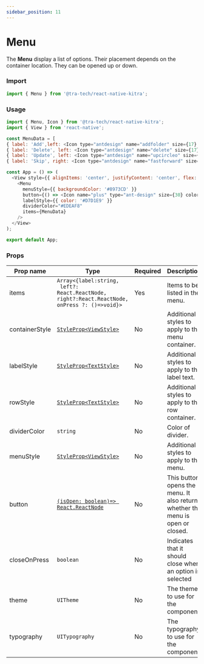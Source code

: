 ```yaml
---
sidebar_position: 11
---
```


# Menu

The **Menu** display a list of options. Their placement depends on the container location. They can be opened up or down.

### Import

```js
import { Menu } from '@tra-tech/react-native-kitra';
```
### Usage

```js
import { Menu, Icon } from '@tra-tech/react-native-kitra';
import { View } from 'react-native';

const MenuData = [  
{ label: 'Add',left: <Icon type="antdesign" name="addfolder" size={17} color="#D7D1E9" />,right: <Icon type="antdesign" name="addfile" size={17} color="#D7D1E9" />,onPress(){console.log('pressed')}},
{ label: 'Delete', left: <Icon type="antdesign" name="delete" size={17} color="#D7D1E9" /> },
{ label: 'Update', left: <Icon type="antdesign" name="upcircleo" size={17} color="#D7D1E9" /> },
{ label: 'Skip', right: <Icon type="antdesign" name="fastforward" size={12} color="#D7D1E9" /> }];

const App = () => (
  <View style={{ alignItems: 'center', justifyContent: 'center', flex: 1 }}>
    <Menu
      menuStyle={{ backgroundColor: '#8973CD' }}
      button={() => <Icon name="plus" type="ant-design" size={30} color="#8973CD" />}
      labelStyle={{ color: '#D7D1E9' }}
      dividerColor="#EDEAF8"
      items={MenuData}
    />
  </View>
);

export default App;
```

### Props

| Prop name      | Type                                                                                                | Required | Description                                       |
|----------------|-----------------------------------------------------------------------------------------------------|----------|---------------------------------------------------|
| items          | ``Array<{label:string,``<br/>`` left?: React.ReactNode, right?:React.ReactNode, onPress ?: ()=>void}>`` | Yes       | Items to be listed in the menu.                   |
| containerStyle | [``StyleProp<ViewStyle>``](https://reactnative.dev/docs/view-style-props)                           | No       | Additional styles to apply to the menu container. |
| labelStyle     | [``StyleProp<TextStyle>``](https://reactnative.dev/docs/text-style-props)                           | No       | Additional styles to apply to the label text.     |
| rowStyle     | [``StyleProp<TextStyle>``](https://reactnative.dev/docs/text-style-props)                           | No       | Additional styles to apply to the row container.     |
| dividerColor   | ``string``                                                                                          | No       | Color of divider.                                 |
| menuStyle      | [``StyleProp<ViewStyle>``](https://reactnative.dev/docs/view-style-props)                           | No       | Additional styles to apply to the menu.           |
| button     | [``(isOpen: boolean)=> React.ReactNode``](https://reactnative.dev/docs/react-node)               | No       | This button opens the menu. It also returns whether the menu is open or closed.|
| closeOnPress     | ``boolean                                ``                                                    | No       | Indicates that it should close when an option is selected        |
| theme          | ``UITheme                                     ``                                                    | No       | The theme to use for the component.            |
| typography     | ``UITypography                                ``                                                    | No       | The typography to use for the component.       |
